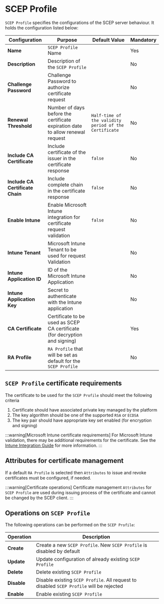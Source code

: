 # SCEP Profile

`SCEP Profile` specifies the configurations of the SCEP server behaviour. It holds the configuration listed below:

| Configuration                    | Purpose                                                                        | Default Value                                         | Mandatory                                     |
|----------------------------------|--------------------------------------------------------------------------------|-------------------------------------------------------|-----------------------------------------------|
| **Name**                         | `SCEP Profile` Name                                                            |                                                       | <span class="badge badge--success">Yes</span> |
| **Description**                  | Description of the `SCEP Profile`                                              |                                                       | <span class="badge badge--danger">No</span>   |
| **Challenge Password**           | Challenge Password to authorize certificate request                            |                                                       | <span class="badge badge--danger">No</span>   |
| **Renewal Threshold**            | Number of days before the certificate expiration date to allow renewal request | `Half-time of the validity period of the Certificate` | <span class="badge badge--danger">No</span>   |
| **Include CA Certificate**       | Include certificate of the issuer in the certificate response                  | `false`                                               | <span class="badge badge--danger">No</span>   |
| **Include CA Certificate Chain** | Include complete chain in the certificate response                             | `false`                                               | <span class="badge badge--danger">No</span>   |
| **Enable Intune**                | Enable Microsoft Intune integration for certificate request validation         | `false`                                               | <span class="badge badge--danger">No</span>   |
| **Intune Tenant**                | Microsoft Intune Tenant to be used for request Validation                      |                                                       | <span class="badge badge--danger">No</span>   |
| **Intune Application ID**        | ID of the Microsoft Intune Application                                         |                                                       | <span class="badge badge--danger">No</span>   |
| **Intune Application Key**       | Secret to authenticate with the Intune application                             |                                                       | <span class="badge badge--danger">No</span>   |
| **CA Certificate**               | Certificate to be used as SCEP CA certificate (for decryption and signing)     |                                                       | <span class="badge badge--success">Yes</span> |
| **RA Profile**                   | `RA Profile` that will be set as default for the `SCEP Profile`                |                                                       | <span class="badge badge--danger">No</span>   |

## `SCEP Profile` certificate requirements

The certificate to be used for the `SCEP Profile` should meet the following criteria

1. Certificate should have associated private key managed by the platform
2. The key algorithm should be one of the supported `RSA` or `ECDSA`
3. The key pair should have appropriate key set enabled (for encryption and signing)

:::warning[Microsoft Intune certificate requirements]
For Microsoft Intune validation, there may be additional requirements for the certificate. See the [Intune Integration Guide](../../integration-guides/intune/overview) for more information.
:::

## Attributes for certificate management

If a default `RA Profile` is selected then `Attributes` to issue and revoke certificates must be configured, if needed.

:::warning[Certificate operations]
Certificate management `Attributes` for `SCEP Profile` are used during issuing process of the certificate and cannot be changed by the SCEP client.
:::

## Operations on `SCEP Profile`

The following operations can be performed on the `SCEP Profile`:

| Operation   | Description                                                                              |
|-------------|------------------------------------------------------------------------------------------|
| **Create**  | Create a new `SCEP Profile`. New `SCEP Profile` is disabled by default                   |
| **Update**  | Update configuration of already existing `SCEP Profile`                                  |
| **Delete**  | Delete existing `SCEP Profile`                                                           |
| **Disable** | Disable existing `SCEP Profile`. All request to disabled `SCEP Profile` will be rejected |
| **Enable**  | Enable existing `SCEP Profile`                                                           |
